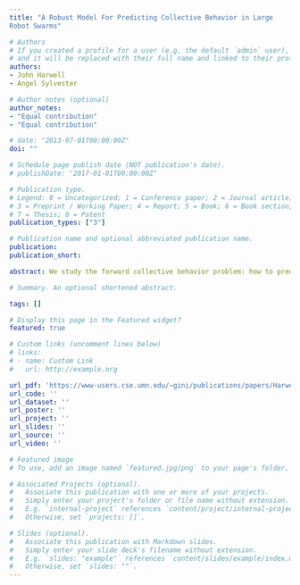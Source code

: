 ```yaml
---
title: "A Robust Model For Predicting Collective Behavior in Large
Robot Swarms"

# Authors
# If you created a profile for a user (e.g. the default `admin` user), write the username (folder name) here 
# and it will be replaced with their full name and linked to their profile.
authors:
- John Harwell
- Angel Sylvester

# Author notes (optional)
author_notes:
- "Equal contribution"
- "Equal contribution"

# date: "2013-07-01T00:00:00Z"
doi: ""

# Schedule page publish date (NOT publication's date).
# publishDate: "2017-01-01T00:00:00Z"

# Publication type.
# Legend: 0 = Uncategorized; 1 = Conference paper; 2 = Journal article;
# 3 = Preprint / Working Paper; 4 = Report; 5 = Book; 6 = Book section;
# 7 = Thesis; 8 = Patent
publication_types: ["3"]

# Publication name and optional abbreviated publication name.
publication: 
publication_short: 

abstract: We study the forward collective behavior problem: how to predict swarm behavior given a problem de- scription and high level characteristics of the robot control algorithm. We present a differential equation model of swarm behavior which does not require post- hoc parameter tuning or knowledge of the nature of the problem the swarm is working on to produce accurate predictions. Instead, our model computes its internal parameters directly from the problem description and robot control algorithm characteristics. We present re- sults showing that our model accurately predicts behav- ior and performance in swarms of up to 12,000 robots across a wide range of object gathering scenarios.

# Summary. An optional shortened abstract.

tags: []

# Display this page in the Featured widget?
featured: true

# Custom links (uncomment lines below)
# links:
# - name: Custom Link
#   url: http://example.org

url_pdf: 'https://www-users.cse.umn.edu/~gini/publications/papers/Harwell2021icraw.pdf'
url_code: ''
url_dataset: ''
url_poster: ''
url_project: ''
url_slides: ''
url_source: ''
url_video: ''

# Featured image
# To use, add an image named `featured.jpg/png` to your page's folder. 

# Associated Projects (optional).
#   Associate this publication with one or more of your projects.
#   Simply enter your project's folder or file name without extension.
#   E.g. `internal-project` references `content/project/internal-project/index.md`.
#   Otherwise, set `projects: []`.

# Slides (optional).
#   Associate this publication with Markdown slides.
#   Simply enter your slide deck's filename without extension.
#   E.g. `slides: "example"` references `content/slides/example/index.md`.
#   Otherwise, set `slides: ""`.
---
```


